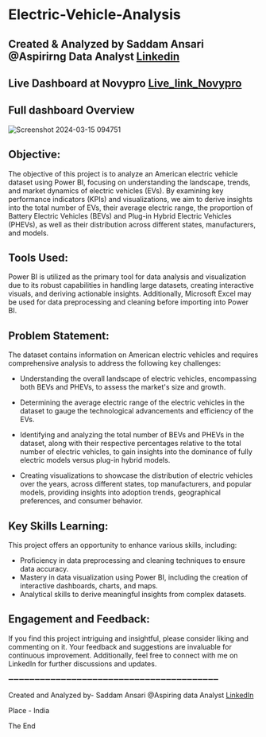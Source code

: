 # Electric-Vehicle-Analysis

## Created & Analyzed by Saddam Ansari @Aspirirng Data Analyst [Linkedin](https://www.linkedin.com/in/saddam-ansari-dataanalyst)
## Live Dashboard at Novypro [Live_link_Novypro](https://www.novypro.com/project/electric-vehicle-analysis-by--saddam-ansari)

## Full dashboard Overview
![Screenshot 2024-03-15 094751](https://github.com/user-saddam123/Electric-Vehicle-Analysis/assets/123800896/269467df-a636-4aad-93f3-092f4ca26ab2)


## Objective:
The objective of this project is to analyze an American electric vehicle dataset using Power BI, focusing on understanding the landscape, trends, and market dynamics of electric vehicles (EVs). By examining key performance indicators (KPIs) and visualizations, we aim to derive insights into the total number of EVs, their average electric range, the proportion of Battery Electric Vehicles (BEVs) and Plug-in Hybrid Electric Vehicles (PHEVs), as well as their distribution across different states, manufacturers, and models.

## Tools Used:
Power BI is utilized as the primary tool for data analysis and visualization due to its robust capabilities in handling large datasets, creating interactive visuals, and deriving actionable insights. Additionally, Microsoft Excel may be used for data preprocessing and cleaning before importing into Power BI.

## Problem Statement:
The dataset contains information on American electric vehicles and requires comprehensive analysis to address the following key challenges:
 * Understanding the overall landscape of electric vehicles, encompassing both BEVs and PHEVs, to assess the market's size and growth.

 * Determining the average electric range of the electric vehicles in the dataset to gauge the technological advancements and efficiency of the EVs.

 * Identifying and analyzing the total number of BEVs and PHEVs in the dataset, along with their respective percentages relative to the total number of electric vehicles, to gain insights into the dominance of fully electric models versus plug-in hybrid models.

 * Creating visualizations to showcase the distribution of electric vehicles over the years, across different states, top manufacturers, and popular models, providing insights into adoption trends, geographical preferences, and consumer behavior.

## Key Skills Learning:
This project offers an opportunity to enhance various skills, including:

 * Proficiency in data preprocessing and cleaning techniques to ensure data accuracy.
 * Mastery in data visualization using Power BI, including the creation of interactive dashboards, charts, and maps.
 * Analytical skills to derive meaningful insights from complex datasets.

## Engagement and Feedback:
If you find this project intriguing and insightful, please consider liking and commenting on it. Your feedback and suggestions are invaluable for continuous improvement. Additionally, feel free to connect with me on LinkedIn for further discussions and updates.

➖➖➖➖➖➖➖➖➖➖➖➖➖➖➖➖➖➖➖➖➖➖➖➖➖➖➖➖➖➖➖➖➖➖➖➖➖➖➖➖

Created and Analyzed by- Saddam Ansari @Aspiring data Analyst [LinkedIn](https://www.linkedin.com/in/saddam-ansari-dataanalyst)

Place - India

The End
